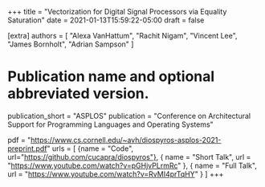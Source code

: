 +++
title = "Vectorization for Digital Signal Processors via Equality Saturation"
date = 2021-01-13T15:59:22-05:00
draft = false

[extra]
authors = [
"Alexa VanHattum",
"Rachit Nigam",
"Vincent Lee",
"James Bornholt",
"Adrian Sampson"
]

# Publication name and optional abbreviated version.
publication_short = "ASPLOS"
publication = "Conference on Architectural Support for Programming Languages and Operating Systems"

pdf = "https://www.cs.cornell.edu/~avh/diospyros-asplos-2021-preprint.pdf"
urls = [
  {name = "Code", url="https://github.com/cucapra/diospyros"},
  { name = "Short Talk", url = "https://www.youtube.com/watch?v=pGHjvPLrmRc" },
  { name = "Full Talk", url = "https://www.youtube.com/watch?v=RvMI4prTqHY" }
]
+++
